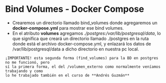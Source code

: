# Bind Volumes - Docker Compose

- Crearemos un directorio llamado bind_volumes donde agregaremos un **docker-compose.yml**
para mostrar ese bind volumes.
- En el atributo **volumes** agregamos *./postgres:/var/lib/postgresql/data*, lo que significa
que creará un directorio llamado ./postgres en la ruta donde está el archivo docker-compose.yml,
y enlazará los datos de /var/lib/postgresql/data a dicho directorio en nuestra pc local.

```
¡IMPORTANTE! esta segunda forma (find_volumes) para la BD en postgres no me funcionó, pero
sí la primera forma, el del /volumen_externo como normalmente veníamos trabajando y como 
lo he trabajado también en el curso de **Andrés Guzmán**
```